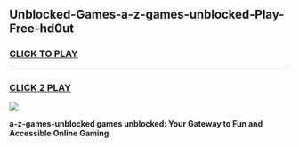 
## Unblocked-Games-a-z-games-unblocked-Play-Free-hd0ut
<h3>
<a href="https://premium76.site?title=a-z-games-unblocked&ref=21A">CLICK TO PLAY</a></h3>
<hr>

<h3>
<a href="https://premium76.site?title=a-z-games-unblocked&ref=21A">CLICK 2 PLAY</a>
  
</h3>

<a href="https://premium76.site?title=a-z-games-unblocked&ref=21A"><img src="https://clearcache.store/games.png"></a>


**a-z-games-unblocked games unblocked: Your Gateway to Fun and Accessible Online Gaming**
